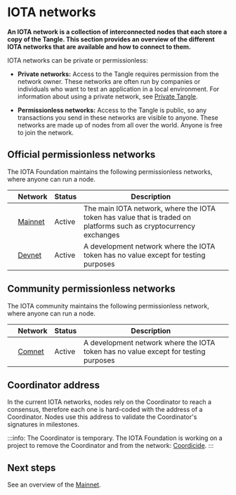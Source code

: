 # IOTA networks

**An IOTA network is a collection of interconnected nodes that each store a copy of the Tangle. This section provides an overview of the different IOTA networks that are available and how to connect to them.**

IOTA networks can be private or permissionless:

- **Private networks:** Access to the Tangle requires permission from the network owner. These networks are often run by companies or individuals who want to test an application in a local environment. For information about using a private network, see [Private Tangle](root://compass/1.0/overview.md).

- **Permissionless networks:** Access to the Tangle is public, so any transactions you send in these networks are visible to anyone. These networks are made up of nodes from all over the world. Anyone is free to join the network.

## Official permissionless networks

The IOTA Foundation maintains the following permissionless networks, where anyone can run a node.

|      | **Network**                       | **Status** | **Description**                                              |      |
| :--- | :-------------------------------- | :--------- | ------------------------------------------------------------ | ---- |
|      | [Mainnet](../networks/mainnet.md) | Active     | The main IOTA network, where the IOTA token has value that is traded on platforms such as cryptocurrency exchanges |      |
|      | [Devnet](../networks/devnet.md)   | Active     | A development network where the IOTA token has no value except for testing purposes |      |

## Community permissionless networks

The IOTA community maintains the following permissionless network, where anyone can run a node.

|      | **Network**                     | **Status** | **Description**                                              |      |
| :--- | :------------------------------ | :--------- | ------------------------------------------------------------ | ---- |
|      | [Comnet](../networks/comnet.md) | Active     | A development network where the IOTA token has no value except for testing purposes |      |

## Coordinator address

In the current IOTA networks, nodes rely on the Coordinator to reach a consensus, therefore each one is hard-coded with the address of a Coordinator. Nodes use this address to validate the Coordinator's signatures in milestones.

:::info:
The Coordinator is temporary. The IOTA Foundation is working on a project to remove the Coordinator and from the network: [Coordicide](https://coordicide.iota.org/post-coordinator).
:::

## Next steps

See an overview of the [Mainnet](../networks/mainnet.md).
